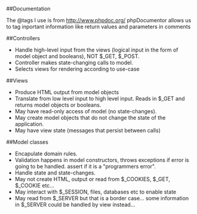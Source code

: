 ##Documentation

The @tags I use is from http://www.phpdoc.org/ phpDocumentor allows us to tag inportant information like return values and parameters in comments

##Controllers

* Handle high-level input from the views (logical input in the form of model object and booleans), NOT $_GET, $_POST.
* Controller makes state-changing calls to model.
* Selects views for rendering according to use-case

##Views 

* Produce HTML output from model objects
* Translate from low level input to high level input. Reads in $_GET and returns model objects or booleans.
* May have read-only access of model (no state-changes).
* May create model objects that do not change the state of the application.
* May have view state (messages that persist between calls)

##Model classes

* Encapulate domain rules.
* Validation happens in model constructors, throws exceptions if error is going to be handled. assert if it is a "programmers error".
* Handle state and state-changes.
* May not create HTML, output or read from $_COOKIES, $_GET, $_COOKIE etc...
* May interact with $_SESSION, files, databases etc to enable state
* May read from $_SERVER but that is a border case... some information in $_SERVER could be handled by view instead...
